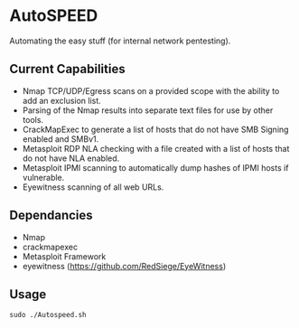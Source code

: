 # AutoSPEED
Automating the easy stuff (for internal network pentesting).

## Current Capabilities
- Nmap TCP/UDP/Egress scans on a provided scope with the ability to add an exclusion list.
- Parsing of the Nmap results into separate text files for use by other tools.
- CrackMapExec to generate a list of hosts that do not have SMB Signing enabled and SMBv1.
- Metasploit RDP NLA checking with a file created with a list of hosts that do not have NLA enabled.
- Metasploit IPMI scanning to automatically dump hashes of IPMI hosts if vulnerable.
- Eyewitness scanning of all web URLs.

## Dependancies
- Nmap
- crackmapexec
- Metasploit Framework
- eyewitness (https://github.com/RedSiege/EyeWitness)

## Usage

`sudo ./Autospeed.sh`
